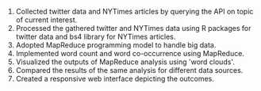 1. Collected twitter data and NYTimes articles by querying the API on topic of current interest.
2. Processed the gathered twitter and NYTimes data using R packages for twitter data and bs4 library for NYTimes articles.
3. Adopted MapReduce programming model to handle big data.
4. Implemented word count and word co-occurrence using MapReduce.
5. Visualized the outputs of MapReduce analysis using 'word clouds'.
6. Compared the results of the same analysis for different data sources.
7. Created a responsive web interface depicting the outcomes.